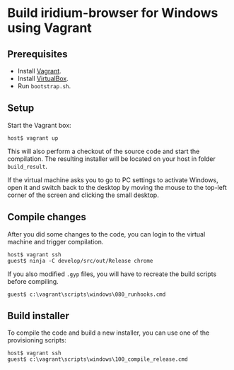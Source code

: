 # Build iridium-browser for Windows using Vagrant

## Prerequisites

- Install [Vagrant](https://www.vagrantup.com).
- Install [VirtualBox](https://www.virtualbox.org).
- Run `bootstrap.sh`.

## Setup

Start the Vagrant box:

    host$ vagrant up

This will also perform a checkout of the source code and start the compilation.
The resulting installer will be located on your host in folder `build_result`.

If the virtual machine asks you to go to PC settings to activate Windows, open
it and switch back to the desktop by moving the mouse to the top-left corner of
the screen and clicking the small desktop.

## Compile changes

After you did some changes to the code, you can login to the virtual machine and
trigger compilation.

    host$ vagrant ssh
    guest$ ninja -C develop/src/out/Release chrome

If you also modified `.gyp` files, you will have to recreate the build scripts
before compiling.

    guest$ c:\vagrant\scripts\windows\080_runhooks.cmd

## Build installer

To compile the code and build a new installer, you can use one of the
provisioning scripts:

    host$ vagrant ssh
    guest$ c:\vagrant\scripts\windows\100_compile_release.cmd
